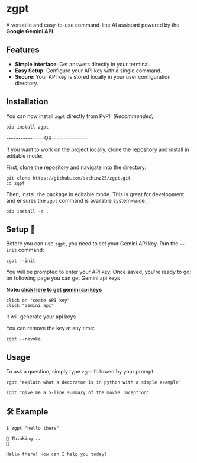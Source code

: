
# zgpt 

A versatile and easy-to-use command-line AI assistant powered by the **Google Gemini API**.

##  Features

- **Simple Interface**: Get answers directly in your terminal.
- **Easy Setup**: Configure your API key with a single command.
- **Secure**: Your API key is stored locally in your user configuration directory.

##  Installation

You can now install `zgpt` directly from PyPI: _(Recommended)_

```
pip install zgpt
```

----------------OR---------------

if you want to work on the project locally, clone the repository and install in editable mode:

First, clone the repository and navigate into the directory:
```
git clone https://github.com/sachinz25/zgpt.git
cd zgpt
```

Then, install the package in editable mode. This is great for development and ensures the `zgpt` command is available system-wide.

```
pip install -e .
```

##  Setup 🔑

Before you can use `zgpt`, you need to set your Gemini API key. Run the `--init` command:

```
zgpt --init
```

You will be prompted to enter your API key. Once saved, you're ready to go!
on following page you can get Gemini api keys

**Note: [click here to get gemini api keys](https://aistudio.google.com/app/apikey)**
```
click on "ceate API key"
click "Gemini api" 
```
it will generate your api keys 

You can remove the key at any time:

```
zgpt --revoke
```

##  Usage

To ask a question, simply type `zgpt` followed by your prompt:

```
zgpt "explain what a decorator is in python with a simple example"

zgpt "give me a 5-line summary of the movie Inception"
```

## 🛠 Example

```
$ zgpt "hello there"

🤔 Thinking...
🤖

Hello there! How can I help you today?
```
